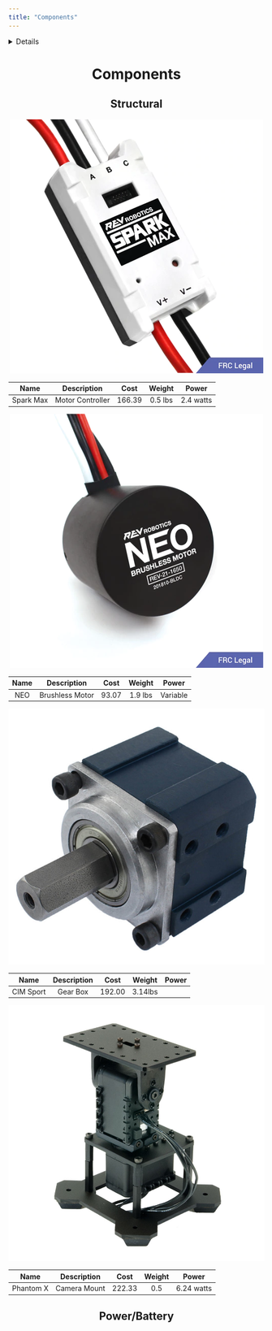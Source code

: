 ```yaml
---
title: "Components"
---
```

<!--
<div class="dropdown">
  <button class="dropbtn">Dropdown</button>
  <div class="dropdown-content">
    <a href="components.md">go to anchor1</a>
    <a href="#">Link 2</a>
    <a href="#">Link 3</a>
  </div>
</div>
-->
<details>
 <a href="components.md#MC">Motor Controller</a></br>
 <a href="components.md#Brushless-Motor">Brushless Motor Controller</a></br>
</details>

<div align="center"><H1>Components</H1></div>

<div align="center"><H2><b>Structural</b></H2>
<div id="MC">
<p align="center">
  <img src="photos/SparkMax.png" />
</p>


|   Name  |  Description   | Cost | Weight|  Power  |
|:-------:|:--------------:|:----:|:-----:|:-------:|
|Spark Max|Motor Controller|166.39|0.5 lbs|2.4 watts|
<!--<a name="anchor1"></a>-->
<div id="Brushless-Motor"></div>
<p align="center">
  <img src="photos/NEO.png" />
</p>

|   Name  |  Description   | Cost | Weight|  Power  |
|:-------:|:--------------:|:----:|:-----:|:-------:|
|   NEO   |Brushless Motor |93.07 |1.9 lbs|Variable |


<p align="center">
  <img src="photos/gearbox.png" />
</p>


|   Name  |  Description   | Cost  | Weight|  Power  |
|:-------:|:--------------:|:-----:|:-----:|:-------:|
|CIM Sport|    Gear Box    |192.00 |3.14lbs|         |


<p align="center">
  <img src="photos/turret.jpg" />
</p>

|   Name  |  Description   | Cost  | Weight|  Power  |
|:-------:|:--------------:|:-----:|:-----:|:--------:|
|Phantom X|  Camera Mount  |222.33 |  0.5  |6.24 watts|

<H2><b>Power/Battery</b></H2></div>

